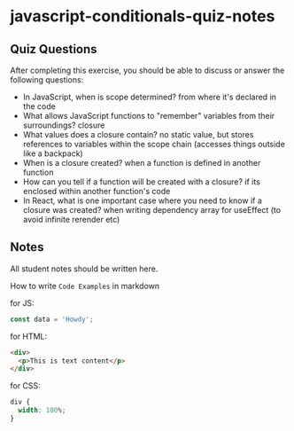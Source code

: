 # javascript-conditionals-quiz-notes

## Quiz Questions

After completing this exercise, you should be able to discuss or answer the following questions:

- In JavaScript, when is scope determined?
  from where it's declared in the code
- What allows JavaScript functions to "remember" variables from their surroundings?
  closure
- What values does a closure contain?
  no static value, but stores references to variables within the scope chain (accesses things outside like a backpack)
- When is a closure created?
  when a function is defined in another function
- How can you tell if a function will be created with a closure?
  if its enclosed within another function's code
- In React, what is one important case where you need to know if a closure was created?
  when writing dependency array for useEffect (to avoid infinite rerender etc)

## Notes

All student notes should be written here.

How to write `Code Examples` in markdown

for JS:

```javascript
const data = 'Howdy';
```

for HTML:

```html
<div>
  <p>This is text content</p>
</div>
```

for CSS:

```css
div {
  width: 100%;
}
```

